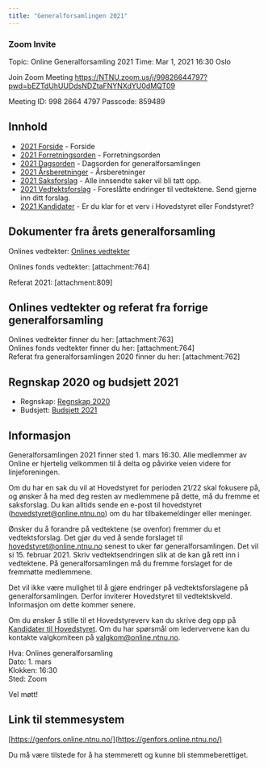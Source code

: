 ```yaml
---
title: "Generalforsamlingen 2021"
---
```


### Zoom Invite
Topic: Online Generalforsamling 2021
Time: Mar 1, 2021 16:30 Oslo

Join Zoom Meeting
https://NTNU.zoom.us/j/99826644797?pwd=bEZTdUhUUDdsNDZtaFNYNXdYU0dMQT09

Meeting ID: 998 2664 4797
Passcode: 859489

## Innhold
* [2021 Forside](/generalforsamlingen/genfors2021)   - Forside
* [2021 Forretningsorden](/generalforsamlingen/genfors2021/forretningsorden) - Forretningsorden
* [2021 Dagsorden](/generalforsamlingen/genfors2021/dagsorden) - Dagsorden for generalforsamlingen
* [2021 Årsberetninger](/generalforsamlingen/genfors2021/aarsberetninger) - Årsberetninger
* [2021 Saksforslag](/generalforsamlingen/genfors2021/saksforslag) - Alle innsendte saker vil bli tatt opp.
* [2021 Vedtektsforslag](/generalforsamlingen/genfors2021/vedtekstforslag) - Foreslåtte endringer til vedtektene. Send gjerne inn ditt forslag.
* [2021 Kandidater](/generalforsamlingen/genfors2021/valg) - Er du klar for et verv i Hovedstyret eller Fondstyret? 

## Dokumenter fra årets generalforsamling
Onlines vedtekter:  [Onlines vedtekter](https://github.com/dotkom/Onlines_Vedtekter/blob/master/vedtekter.pdf)

Onlines fonds vedtekter:  [attachment:764]

Referat 2021:  [attachment:809]


## Onlines vedtekter og referat fra forrige generalforsamling 
Onlines vedtekter finner du her: [attachment:763]  
Onlines fonds vedtekter finner du her: [attachment:764]  
Referat fra generalforsamlingen 2020 finner du her: [attachment:762]

## Regnskap 2020 og budsjett 2021

- Regnskap: [Regnskap 2020](https://docs.google.com/spreadsheets/d/1ZGzS-x1XD8i6Dx3SivXF_1DaLYUWuIvBVP1nlHiwBiU/edit?usp=sharing)  
- Budsjett: [Budsjett 2021](https://docs.google.com/spreadsheets/d/17VzmWpA4y5E_FNGJFiN2e72bc5p-zney5CrmmfWRiVM/edit?usp=sharing)

## Informasjon

Generalforsamlingen 2021 finner sted 1. mars 16:30. Alle medlemmer av Online er hjertelig velkommen til å delta og påvirke veien videre for linjeforeningen. 

Om du har en sak du vil at Hovedstyret for perioden 21/22 skal fokusere på, og ønsker å ha med deg resten av medlemmene på dette, må du fremme et saksforslag. Du kan alltids sende en e-post til hovedstyret (hovedstyret@online.ntnu.no) om du har tilbakemeldinger eller meninger.

Ønsker du å forandre på vedtektene (se ovenfor) fremmer du et vedtektsforslag. Det gjør du ved å sende forslaget til hovedstyret@online.ntnu.no senest to uker før generalforsamlingen. Det vil si 15. februar 2021. Skriv vedtektsendringen slik at de kan gå rett inn i vedtektene. På generalforsamlingen må du fremme forslaget for de fremmøtte medlemmene.

Det vil ikke være mulighet til å gjøre endringer på vedtektsforslagene på generalforsamlingen. Derfor inviterer Hovedstyret til vedtektskveld. Informasjon om dette kommer senere.

Om du ønsker å stille til et Hovedstyreverv kan du skrive deg opp på [Kandidater til Hovedstyret](/generalforsamlingen/genfors2021/valg). Om du har spørsmål om ledervervene kan du kontakte valgkomiteen på valgkom@online.ntnu.no.

Hva: Onlines generalforsamling  
Dato: 1. mars  
Klokken: 16:30  
Sted: Zoom  

Vel møtt!

## Link til stemmesystem

[https://genfors.online.ntnu.no/](https://genfors.online.ntnu.no/)

Du må være tilstede for å ha stemmerett og kunne bli stemmeberettiget.